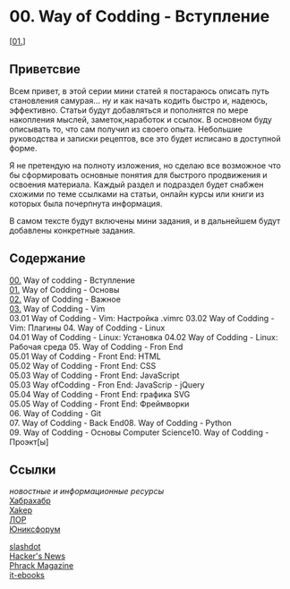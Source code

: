 <!--
File          : README_ru.md

Created       : Fri 10 Jul 2015 18:46:49
Last Modified : Fri 24 Jul 2015 07:51:30
Maintainer    : sharlaran
-->


# 00. Way of Codding - Вступление #
\[[01.](./src/ru/01.md)\]

## Приветсвие ##
Всем привет, в этой серии мини статей я постараюсь описать путь становления
самурая... ну и как начать кодить быстро и, надеюсь, эффективно.    Статьи будут
добавляться и пополнятся по мере накопления мыслей, заметок,наработок и ссылок.
В основном буду описывать то, что сам получил из своего опыта. Небольшие
руководства и записки рецептов, все это будет исписано в доступной форме.

Я не претендую на полноту изложения, но сделаю все возможное что бы сформировать
основные понятия для быстрого продвижения и освоения материала. Каждый раздел и
подраздел будет снабжен схожими по теме ссылками на статьи, онлайн курсы или
книги из которых была почерпнута информация.

В самом тексте будут включены мини задания, и в дальнейшем будут добавлены
конкретные задания.


## Содержание ##
[00.](README_ru.md) Way of codding - Вступление  
[01.](./src/ru/01.md) Way of Codding - Основы  
[02.](./src/ru/02.md) Way of Codding - Важное  
[03.](./src/ru/03.md) Way of Codding - Vim   
    03.01 Way of Codding - Vim: Настройка .vimrc
    03.02 Way of Codding - Vim: Плагины 
04. Way of Codding - Linux  
    04.01 Way of Codding - Linux: Установка
    04.02 Way of Codding - Linux: Рабочая среда
05. Way of Codding - Fron End  
    05.01 Way of Codding - Front End: HTML  
    05.02 Way of Codding - Front End: CSS  
    05.03 Way of Codding - Front End: JavaScript  
        05.03 Way ofCodding - Fron End: JavaScrip - jQuery  
    05.04 Way of Codding - Front End: графика SVG  
    05.05 Way of Codding - Front End: Фреймворки  
06. Way of Codding - Git  
07. Way of Codding - Back End08. Way of Codding - Python  
09. Way of Codding - Основы Computer Science10. Way of Codding - Проэкт[ы]  

## Ссылки ##
_новостные и информационные ресурсы_  
[Хабрахабр](http://habrahabr.ru/ "Новостной сайт")  
[Xakep](https://xakep.ru/ "Информационный журнал")  
[ЛОР](http://www.linux.org.ru/ "Информационный портал")  
[Юниксфорум](http://unixforum.org/ "Информационный портал")  

[slashdot](http://slashdot.org/ "News board")  
[Hacker's News](https://news.ycombinator.com/ "News board")  
[Phrack Magazine](http://www.phrack.org/ "Security Magazine")  
[it-ebooks](http://it-ebooks.info "Free to download IT books")  
